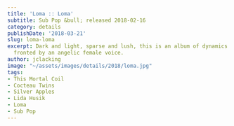 ```yaml
---
title: 'Loma :: Loma'
subtitle: Sub Pop &bull; released 2018-02-16
category: details
publishDate: '2018-03-21'
slug: loma-loma
excerpt: Dark and light, sparse and lush, this is an album of dynamics and contrast,
  fronted by an angelic female voice.
author: jclacking
image: "~/assets/images/details/2018/loma.jpg"
tags:
- This Mortal Coil
- Cocteau Twins
- Silver Apples
- Lida Husik
- Loma
- Sub Pop
---
```


